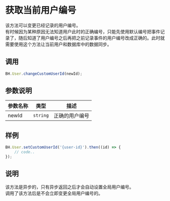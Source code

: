 # 获取当前用户编号

该方法可以变更已经记录的用户编号。  
有时候因为某种原因无法知道用户此时的正确编号，只能先使用默认编号把事件记录了，随后知道了用户编号之后再把之前记录事件的用户编号改成正确的。此时就需要使用这个方法让当前用户和数据库中的数据同步。

## 调用
```JavaScript
BH.User.changeCustomUserId(newId);
```

## 参数说明
|参数名称|类型|描述|
|--|--|--|
|newId|`string`|正确的用户编号|

## 样例
```JavaScript
BH.User.setCustomUserId('{user-id}').then((id) => {
    // code..
});
```

## 说明
该方法是异步的，只有异步返回之后才会自动设置全局用户编号。  
调用了该方法后是不会立即变更全局用户编号的。  
